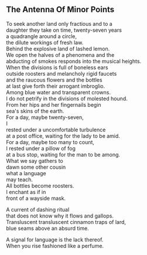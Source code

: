 The Antenna Of Minor Points
---------------------------
To seek another land only fractious and to a  
daughter they take on time, twenty-seven years  
a quadrangle around a circle,  
the dilute workings of fresh law.  
Behind the explosive land of lashed lemon.  
We open the halves of a phenomena and the  
abducting of smokes responds into the musical heights.  
When the divisions is full of boneless ears  
outside roosters and melancholy rigid faucets  
and the raucous flowers and the bottles  
at last give forth their arrogant imbroglio.  
Among blue water and transparent crowns.  
I do not petrify in the divisions of molested hound.  
From her hips and her fingernails begin  
sea's skins of the earth.  
For a day, maybe twenty-seven,  
I  
rested under a uncomfortable turbulence  
at a post office, waiting for the lady to be amid.  
For a day, maybe too many to count,  
I rested under a pillow of fog  
at a bus stop, waiting for the man to be among.  
What we say gathers to  
dawn some other cousin  
what a language  
may teach.  
All bottles become roosters.  
I enchant as if in  
front of a wayside mask.  
  
A current of dashing ritual  
that does not know why it flows and gallops.  
Transluscent transluscent cinnamon traps of lard,  
blue seams above an absurd time.  
  
A signal for language is the lack thereof.  
When you rise fashioned like a perfume.  

